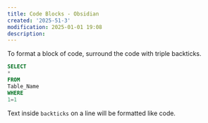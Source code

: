 ```yaml
---
title: Code Blocks - Obsidian
created: '2025-51-3'
modification: 2025-01-01 19:08
description:
---
```


To format a block of code, surround the code with triple backticks.

```sql
SELECT
*
FROM 
Table_Name
WHERE
1=1
```

Text inside `backticks` on a line will be formatted like code.
